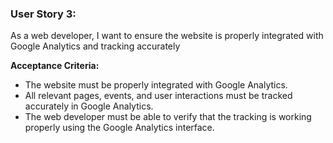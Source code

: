 
### User Story 3: 

As a web developer, I want to ensure the website is properly integrated with Google Analytics and tracking accurately

**Acceptance Criteria:**
- The website must be properly integrated with Google Analytics.
- All relevant pages, events, and user interactions must be tracked accurately in Google Analytics.
- The web developer must be able to verify that the tracking is working properly using the Google Analytics interface. 